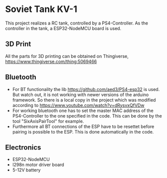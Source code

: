 # Soviet Tank KV-1
This project realizes a RC tank, controlled by a PS4-Controller. As the controller in the tank, a ESP32-NodeMCU board is used.
## 3D Print
All the parts for 3D printing can be obtained on Thingiverse, https://www.thingiverse.com/thing:5069466
## Bluetooth
- For BT functionality the lib https://github.com/aed3/PS4-esp32 is used. But watch out, it is not working with newer versions of the arduino framework. So there is a local copy in the project which was modified according to https://www.youtube.com/watch?v=dRysvxQfVDw
- For working bluetooth one has to set the master MAC address of the PS4-Controller to the one specified in the code. This can be done by the tool "SixAxisPairTool" for example.
- Furthermore all BT connections of the ESP have to be resettet before pairing is possible to the ESP. This is done automatically in the code.
## Electronics
- ESP32-NodeMCU
- l298n motor driver board
- 5-12V battery
